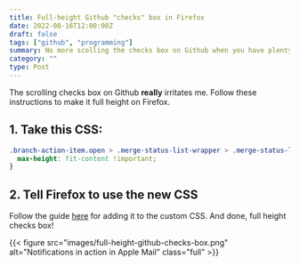 ```yaml
---
title: Full-height Github "checks" box in Firefox
date: 2022-08-16T12:00:00Z
draft: false
tags: ["github", "programming"]
summary: No more scolling the checks box on Github when you have plenty of screen space to display it
category: ""
type: Post
---
```


The scrolling checks box on Github __really__ irritates me. Follow these instructions to make it full height on Firefox.

## 1. Take this CSS:

```css
.branch-action-item.open > .merge-status-list-wrapper > .merge-status-list, .branch-action-item.open > .merge-status-list {
  max-height: fit-content !important;
}
```

## 2. Tell Firefox to use the new CSS

Follow the guide [here](https://davidwalsh.name/firefox-user-stylesheet) for adding it to the custom CSS. And done, full height checks box!

{{< figure src="images/full-height-github-checks-box.png" alt="Notifications in action in Apple Mail" class="full" >}}
